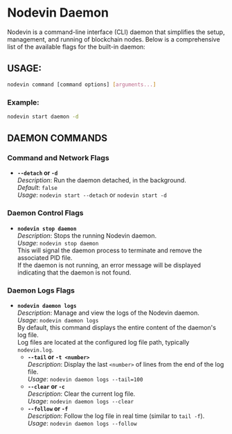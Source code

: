 # Nodevin Daemon

Nodevin is a command-line interface (CLI) daemon that simplifies the setup, management, and running of blockchain nodes. Below is a comprehensive list of the available flags for the built-in daemon:

## USAGE:
```bash
nodevin command [command options] [arguments...]
```

### Example:
```bash
nodevin start daemon -d
```

## DAEMON COMMANDS

### Command and Network Flags

- **`--detach` or `-d`**  
  *Description*: Run the daemon detached, in the background.  
  *Default*: `false`  
  *Usage*: `nodevin start --detach` or `nodevin start -d`  

### Daemon Control Flags

- **`nodevin stop daemon`**  
  *Description*: Stops the running Nodevin daemon.  
  *Usage*: `nodevin stop daemon`  
  This will signal the daemon process to terminate and remove the associated PID file.  
  If the daemon is not running, an error message will be displayed indicating that the daemon is not found.  

### Daemon Logs Flags

- **`nodevin daemon logs`**  
  *Description*: Manage and view the logs of the Nodevin daemon.  
  *Usage*: `nodevin daemon logs`  
  By default, this command displays the entire content of the daemon's log file.  
  Log files are located at the configured log file path, typically `nodevin.log`.  
  - **`--tail` or `-t <number>`**  
    *Description*: Display the last `<number>` of lines from the end of the log file.  
    *Usage*: `nodevin daemon logs --tail=100`  
  - **`--clear` or `-c`**  
    *Description*: Clear the current log file.  
    *Usage*: `nodevin daemon logs --clear`  
  - **`--follow` or `-f`**  
    *Description*: Follow the log file in real time (similar to `tail -f`).  
    *Usage*: `nodevin daemon logs --follow`  

